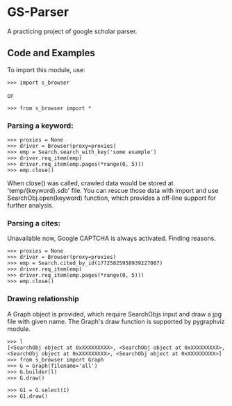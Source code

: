# GS-Parser

A practicing project of google scholar parser.

## Code and Examples

To import this module, use:
    
    >>> import s_browser
    
or

    >>> from s_browser import *
    
### Parsing a keyword:

    >>> proxies = None
    >>> driver = Browser(proxy=proxies)
    >>> emp = Search.search_with_key('some example')
    >>> driver.req_item(emp)
    >>> driver.req_item(emp.pages(*range(0, 5)))
    >>> emp.close()

When close() was called, crawled data would be stored at 'temp/{keyword}.sdb' file. You can rescue those data with import and use SearchObj.open(keyword) function, which provides a off-line support for further analysis.

### Parsing a cites:

Unavailable now, Google CAPTCHA is always activated. Finding reasons.

    >>> proxies = None
    >>> driver = Browser(proxy=proxies)
    >>> emp = Search.cited_by_id(17725825958939227007)
    >>> driver.req_item(emp)
    >>> driver.req_item(emp.pages(*range(0, 5)))
    >>> emp.close()

### Drawing relationship

A Graph object is provided, which require SearchObjs input and draw a jpg file with given name. The Graph's draw function is supported by pygraphviz module.
    
    >>> l
    [<SearchObj object at 0xXXXXXXXXX>, <SearchObj object at 0xXXXXXXXXX>, <SearchObj object at 0xXXXXXXXXX>, <SearchObj object at 0xXXXXXXXXX>]
    >>> from s_browser import Graph
    >>> G = Graph(filename='all')
    >>> G.builder(l)
    >>> G.draw()
    
    >>> G1 = G.select(1)
    >>> G1.draw()


